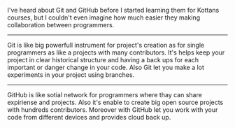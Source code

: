   I've heard about Git and GitHub before I started learning them for Kottans courses, but I couldn't even imagine how much easier they making collaboration between programmers. 
  ***
  Git is like big powerfull instrument for project's creation as for single programmers as like a projects with many contributors. It's helps keep your project in clear historical structure and having a back ups for each important or danger change in your code. Also Git let you make a lot experiments in your project using branches.
  ***
  GitHub is like sotial network for programmers where thay can share expiriense and projects. Also it's enable to create big open source projects with hundreds contributors. Moreover with GitHub let you work with your code from different devices and provides cloud back up.
